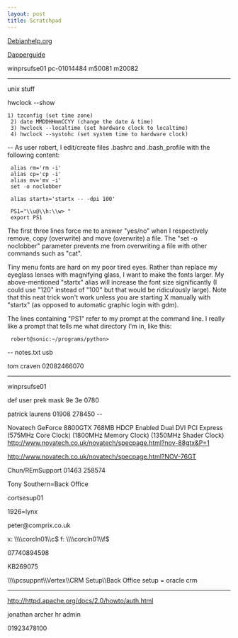 ```yaml
---
layout: post 
title: Scratchpad
---
```


[Debianhelp.org](http://www.debianhelp.org)

[Dapperguide](http://doc.gwos.org/index.php/DapperGuide)

winprsufse01 pc-01014484 m50081 m20082

------------------------------------------------------------------------

unix stuff

hwclock \--show

`1) tzconfig (set time zone)`\
` 2) date MMDDHHmmCCYY (change the date & time)`\
` 3) hwclock --localtime (set hardware clock to localtime)`\
` 4) hwclock --systohc (set system time to hardware clock)`

\-- As user robert, I edit/create files .bashrc and .bash\_profile with
the following content:

` alias rm='rm -i'`\
` alias cp='cp -i'`\
` alias mv='mv -i'`\
` set -o noclobber`

` alias startx='startx -- -dpi 100'`

` PS1="\\u@\\h:\\w> "`\
` export PS1`

The first three lines force me to answer \"yes/no\" when I respectively
remove, copy (overwrite) and move (overwrite) a file. The \"set -o
noclobber\" parameter prevents me from overwriting a file with other
commands such as \"cat\".

Tiny menu fonts are hard on my poor tired eyes. Rather than replace my
eyeglass lenses with magnifying glass, I want to make the fonts larger.
My above-mentioned \"startx\" alias will increase the font size
significantly (I could use \"120\" instead of \"100\" but that would be
ridiculously large). Note that this neat trick won\'t work unless you
are starting X manually with \"startx\" (as opposed to automatic graphic
login with gdm).

The lines containing \"PS1\" refer to my prompt at the command line. I
really like a prompt that tells me what directory I\'m in, like this:

` robert@sonic:~/programs/python>`

\-- notes.txt usb

tom craven 02082466070

------------------------------------------------------------------------

winprsufse01

def user prek mask 9e 3e 0780

patrick laurens 01908 278450 \--

Novatech GeForce 8800GTX 768MB HDCP Enabled Dual DVI PCI Express (575MHz
Core Clock) (1800MHz Memory Clock) (1350MHz Shader Clock)
<http://www.novatech.co.uk/novatech/specpage.html?nov-88gtx&P=1>

<http://www.novatech.co.uk/novatech/specpage.html?NOV-76GT>

Chun/REmSupport 01463 258574

Tony Southern=Back Office

cortsesup01

1926=lynx

peter\@comprix.co.uk

x: \\\\\\\\corcln01\\\\c\$ f: \\\\\\\\corcln01\\\\f\$

07740894598

KB269075

\\\\\\\\pcsuppnt\\\\Vertex\\\\CRM Setup\\\\Back Office setup = oracle
crm

------------------------------------------------------------------------

<http://httpd.apache.org/docs/2.0/howto/auth.html>

jonathan archer hr admin

01923478100
